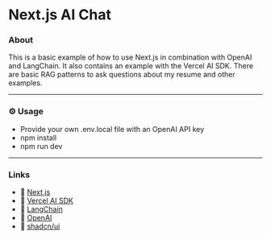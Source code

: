 # Next.js AI Chat

### About

This is a basic example of how to use Next.js in combination with OpenAI and LangChain. It also contains an example with the Vercel AI SDK.
There are basic RAG patterns to ask questions about my resume and other examples.

---

### ⚙ Usage

- Provide your own .env.local file with an OpenAI API key
- npm install
- npm run dev

---

### Links

- 🔗 [Next.js](https://nextjs.org/)
- 🔗 [Vercel AI SDK](https://sdk.vercel.ai/docs)
- 🔗 [LangChain](https://js.langchain.com/docs/use_cases/question_answering/quickstart)
- 🔗 [OpenAI](https://openai.com/)
- 🔗 [shadcn/ui](https://ui.shadcn.com/)